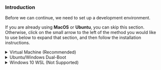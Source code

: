 ### Introduction
Before we can continue, we need to set up a development environment.

If you are already using **MacOS** or **Ubuntu**, you can skip this section. Otherwise, click on the small arrow to the left of the method you would like to use below to expand that section, and then follow the installation instructions.


<details markdown="block">
<summary class="dropDown-header">Virtual Machine (Recommended)
</summary>

Installing a virtual machine (VM) is the easiest and most reliable way to get started with web development. A VM is an entire computer emulation that runs inside your current OS. The main drawback of a VM is that it can be slow because you're essentially running two computers at the same time. We'll do a few things to improve its performance.

### Step 1: Download VirtualBox and Lubuntu

Installing a Virtual Machine (VM) is the easiest and most reliable way to get started creating an environment for web development. A VM is an entire computer emulation that runs inside your current Operating System (OS), like Windows. The main drawback of a VM is that it can be slow because you’re essentially running two computers at the same time. We’ll do a few things to improve its performance.

#### Step 1.1: Download VirtualBox

[Click here](https://www.virtualbox.org/wiki/Downloads "VirtualBox Downloads) and download VirtualBox for Windows hosts.

#### Step 1.2: Download Lubuntu

There are thousands of versions of Linux out there, but Ubuntu is undoubtedly one of the most popular and user friendly. When installing Linux on a VM, we recommend downloading [Lubuntu 16.04.3 LTS](http://cdimage.ubuntu.com/lubuntu/releases/16.04/release/lubuntu-16.04.3-desktop-amd64.iso "Lubuntu download link") Lubuntu uses the same base software as Ubuntu but has a desktop environment that requires fewer computer resources and is therefore ideal for virtual machines. It also looks like Windows!

### Step 2: Install VirtualBox and set it up for Lubuntu

#### Step 2.1: Install VirtualBox

Installing VirtualBox is very straightforward. It doesn’t require much technical knowledge and is the same process as installing any other program on your Windows computer. Double clicking the downloaded file will start the installation process. During the installation, you’ll be presented with various options. Leave them in their default state unless you are certain about their behavior. As the software installs, the progress bar might appear to be stuck; just wait for it to finish.

#### Step 2.2: Make way for Lubuntu

Now that you have VirtualBox installed, launch the program. Once open, you should see the start screen.

![The VirtualBox start screen](https://cdn.discordapp.com/attachments/594699048842297355/687463646523031552/00_VirtualBox_Start_Screen.png "A new start")

Click on the "New" button to create a virtual operating system. Give it a name of "Xubuntu", leave the "Machine Folder" as is, set the "Type" to "Linux" and be sure "Version" is set to "Ubuntu (64-bit)". Continue by pressing "Next", and choose the following options in the next steps:

  1. Memory size: Use 2048 MB or more if possible. Ideally, this amount should be about half of your computer's maximum memory. For example, if you have 8 GB of RAM, allocate 4048 MB to your VM's operating system.

  2. Hard disk: "Create a virtual hard disk".

  3. Hard disk file type: Choose the VDI (VirtualBox disk image) option.

  4. Storage on physical hard disk: "Dynamically allocated".

  5. File location and size: We recommend at least 20 GB for the virtual hard disk.

After completing the last step, click the "Create" button. Your new virtual OS should now appear in the menu. Right click on it, and go to "Settings". Click on the "System" tab and then the "Processor" tab. Increase the Processor(s) to 2. If this screen prevents you from increasing processors, you likely need to [enable virtualization in your computer's BIOS/UEFI settings](https://www.google.com/search?q=enable+virtualization+windows).

Next, go to the "Storage" tab and in the "Storage Devices" column, beside the "Controller: IDE" indicator, click the round, blue icon with the green plus (Not the blue rectangular icon to the right). This will open a window called "Optical Disk Selector". Click the "Add" button, which is another blue icon with a green plus. Please locate your Xubuntu ISO you downloaded earlier and select it. If you aren't sure where to find it, start by looking in your Downloads folder. Once you have selected your ISO, hit the "Choose" button.

If you would like to utilize more than one monitor, you can increase the "Monitor Count" attribute in the "Display" column. You may need to add some more video memory to get the slider in the green range. Once you get your VM up and running, we will explain how to display additional screens.

With all that complete, click "OK" to save the changes.

You can start the VM by right clicking on the icon in the menu and by clicking the large "Start" arrow at the top.

When the VM starts up, you'll be asked to install Xubuntu. All of the default options can be left alone, including the Installation type ("Erase disk and install Ubuntu"). It may sound dangerous, but the VM can only see the "Hard Drive" of the VM. This is the beauty of VMs: the ability to separate the physical space of your computer across many VMs. While installing, be sure to take note of the password and username you chose, we will need these later.

The rest of the installation is pretty straightforward, but if you have any questions, you can find Ubuntu's official installation guide for Ubuntu [here](https://tutorials.ubuntu.com/tutorial/tutorial-install-ubuntu-desktop#0).

### Step 3: Install and Enable Guest Additions

Your regular operating system (Windows in this case) is called the **Host**, and all other operating systems that run as VMs are called **Guests**. To make working in your Guest OS easier, you need to install Guest Additions. It adds useful functionality to the Guest OS, such as full-screen guest mode.

While your VM is running, do the following steps:

  1. Click "Devices" -> "Insert Guest additions CD image" in the menu bar
  2. Open a terminal by pushing `ctrl + alt+ t` on the keyboard, if a terminal does not open, click anywhere on the desktop of the VM and try again.
  3. The following commands will ask you to type the password you setup earlier. As you type your password, you'll notice there is no visual feedback as this is a security measure. When prompted for your password, just type it and then push Enter on your keyboard. Enter the following command into the terminal: `sudo apt-get update`. Once the command has finished, enter `sudo apt-get upgrade`. 
  4. Type the following command into the terminal: `sudo apt install gcc make perl`. You might be requested to enter in your password again. If an error is thrown, reboot the VM and try the steps in this list again.
  5. Run: `sudo /media/$USER/VBox*/VBoxLinux*.run` This might also require you to enter your password. If the terminal throws back an error, you can try again but replace $USER with your username you created in Xubuntu, but this should not be necessary.
  6. Run `reboot` in the terminal, and the VM should reboot. If this does not work, reboot the VM by clicking the "start" menu, and selecting "reboot."
  
  **NOTE**: 

* If upon trying to start the VM you only get a black screen, close and "power off" the VM, click "Settings -> Display" and make sure "Enable 3D Acceleration" is UNCHECKED, and Video memory is set to AT LEAST 128mb. 
* If you receive an error when trying to mount the Guest Additions CD image ("Unable to insert the virtual optical disk"), please reboot your host (Windows/OSX) operating system. Afterwards, ensure that there is no image file mounted in *both* Virtual Box as well as in the file system of the VM. 

### Step 4: Understand Your New VM

Here are some tips to help you get started in a virtual environment:

* All your work should happen in the VM. You will install everything you need for coding, including your text editor, Ruby, and Rails inside the VM. The Xubuntu installation inside of your VM also comes with a web browser pre-installed.

* To install software on your VM, you will follow the Ubuntu installation instructions from inside the Xubuntu VM.

* All of the development that you'll do related to TOP will be done in the VM.

* We recommend going full screen (Edit > Full-screen Mode) and forgetting about your host OS (Windows). For best performance, close all programs inside of your host OS when running your VM.

* If you added additional monitors in the "Display" tab of your VM settings, with the VM running, clicking "View" -> "Virtual Screen 2" -> "Enable". You can run fullscreen with multiple monitors, but it may ask for more "Video Memory", which you should have increased when adding more monitors. Upon exiting fullscreen, your secondary display may close. You can reopen it with these instructions.

</details>

<details markdown="block">
<summary class="dropDown-header">Ubuntu/Windows Dual-Boot
</summary>

**Read this entire section before starting**

Dual-booting provides two operating systems on your computer that you can switch between with a simple reboot. One OS will not modify the other unless you explicitly tell it to do so. Before you continue, be sure to back up any important data and to have a way to ask for help. If you get lost, scared, or stuck, we're here to help in the [Odin Tech Support chat room](https://discordapp.com/channels/505093832157691914/514204667245363200). Come say "Hi"!

### Step 1: Download Ubuntu

First, you need to download the version of Ubuntu you want to install on your computer. Ubuntu comes in different versions ("flavors"), but we suggest the standard [Ubuntu](https://www.ubuntu.com/download/desktop). If you're using an older computer, we recommend [Xubuntu](https://xubuntu.org/). Be sure to download the 64-bit version of [Ubuntu](https://www.ubuntu.com/download/desktop/thank-you?version=18.04.1&architecture=amd64) or [Xubuntu](http://ftp.ussg.iu.edu/linux/xubuntu/18.04/release/xubuntu-18.04.3-desktop-amd64.iso).

### Step 2: Create a Bootable Flash Drive

Next, follow [this guide](https://tutorials.ubuntu.com/tutorial/tutorial-create-a-usb-stick-on-windows#0) to create a bootable flash drive so that you can install Ubuntu on your hard drive. If you don't have a flash drive, you can also use a CD or DVD.

Note: You can use this method to try out [different flavors of Ubuntu](https://www.ubuntu.com/download/flavours) if you'd like. These images allow you to try out different flavors without committing to an installation. Be aware that running the OS from a flash drive will cause the OS to be slow and can decrease the life of your flash drive.

### Step 3: Install Ubuntu

#### Step 3.1: Boot from the Flash Drive

First, you need to boot Ubuntu on your flash drive. The exact steps may vary, but in general, you will need to do the following:

* Insert the flash drive into the computer.
* Reboot the computer.
* Select the flash drive as the bootable device instead of the hard drive.

For example, on a Dell computer, you would need to plug in the flash drive, reboot the computer, and press the F12 key while the computer is first booting up to bring up the boot menu. From there, you can select to boot from the flash drive. Your computer may not be exactly the same, but Google can help you figure it out.

#### Step 3.1: Install Ubuntu

If you would like to test out the version of Ubuntu on the flash drive, click 'Try me'. When you have found a flavor of Ubuntu you like, click 'Install' and continue to the next step.

Installing Ubuntu is where the real changes start happening on your computer. The default settings are mostly perfect, but be sure to **"Install Ubuntu alongside Windows"** and change the allocated disk space allowed for Ubuntu to 30 GB (or more if you can).

For step-by-step instructions, please follow this [installation guide](https://tutorials.ubuntu.com/tutorial/tutorial-install-ubuntu-desktop#0) from the creators of Ubuntu.

</details>

<details markdown="block">
<summary class="dropDown-header">Windows 10 WSL (Not Supported)
</summary>
  
**Please note**: *Windows Subsystem for Linux is **not recommended** for those unfamiliar with Linux and advanced Windows features. Specifically, those unfamiliar with with the Command Line. Please consider installing Linux in a virtual machine or dual-boot*.

Microsoft has recently made a shift towards embracing open source and providing more developer support. One of the biggest features they added with Windows 10 was the Windows Subsystem for Linux (WSL), which is a Linux command line within Windows. With the exception of a few minor adjustments, once you have WSL up and running, you can essentially follow the Ubuntu instructions.

Having said that, setting up a development environment is not beginner friendly.  If you have run Linux environments in the past you will likely be able to get up and running, but if this is all new to you it is probably more trouble than it's worth.

If you do choose to move forward with WSL, we recommend using VSCode as your text editor (we will get into text editors later), running with the "Remote - WSL" extension. This allows you to open your WSL files directly in the editor. The Linux subsystem is completely separate from your Windows subsystem and you will have to manually link them together otherwise.

The Odin Project has great support for Linux/MacOS if you get stuck, so please give it a shot! If you feel you can contribute and support Windows at The Odin Project, please create a PR with Windows installation directions, and fixes for wherever the Windows commands might differ from Linux.

If you'd like to move forward with WSL, despite the warning above, please see below for installation instructions.

  <details markdown="block">
  <summary class="dropDown-header">Windows Subsystem for Linux Directions
  </summary>

### Step 1: Install WSL

Microsoft has made installing WSL super simple.

* Open your Start menu and search for "Microsoft Store". Open the Store.
* Enter "Ubuntu" in the search field of the Store. 
* Click on the orange "Ubuntu 18.04" button and then click "Get".

This will install WSL on your computer. The process will take about 10 minutes to complete, depending on your internet connection.

Note: If you run into an error, follow the directions [here](https://aka.ms/wslinstall) to enable and install WSL.

### Step 2: Start WSL

WSL is nothing more than a Linux terminal inside Windows. To start the program, simply open your Start menu and search for "Ubuntu 18.04". The first time you run the program, you may get a message that says, "Installing. This may take a few minutes..." When it finishes, you will be asked to create a new username and password that will be used to log into WSL.

*You can skip all of the following steps if you will be using VSCode with the "Remote - WSL" extension*

### Step 3: Set Up Symbolic Link

When Ubuntu was set up, your Windows file system (C:\ drive) was mapped to the `/mnt` directory in Ubuntu. To make your life much easier, we are going to set up a shortcut between your C:\ drive and your "Home" folder inside WSL.

#### Step 3.1: Create a Projects Directory

You can choose to put your project files anywhere you want, but to make your life easier, we recommend adding a Projects folder inside your Documents folder.

From inside the Ubuntu terminal, type:

~~~bash
mkdir /mnt/c/Users/<Your Windows Username>/Documents/Projects
~~~

Be sure to replace `<Your Windows Username>` with your Windows username in the above code.

#### Step 3.2: Create the Symbolic Link

Next, we're going to establish a link to connect this new Projects folder to your WSL "Home" directory. This is important for many behind-the-scenes processes.

Inside the Ubuntu terminal, type:

~~~bash
ln -s /mnt/c/Users/<your windows user name>/Documents/Projects ~/Projects
~~~

### Important Notes

* Any projects created from the WSL terminal need to be placed inside the Projects directory.

* Open all of your projects through the terminal. 

* The WSL program files are well hidden, but it's super important that you do not edit these files from Windows. Altering these files will cause serious problems with your Ubuntu installation and possibly with your Windows installation.
  </details>

</details>
